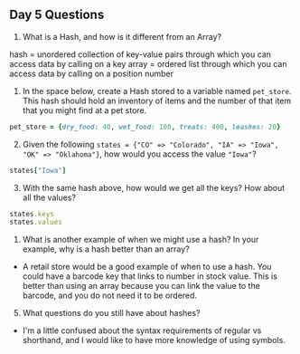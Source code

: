 ## Day 5 Questions

1. What is a Hash, and how is it different from an Array?

hash = unordered collection of key-value pairs through which you can access data by calling on a key
array = ordered list through which you can access data by calling on a position number

1. In the space below, create a Hash stored to a variable named `pet_store`.  This hash should hold an inventory of items and the number of that item that you might find at a pet store.
```ruby
pet_store = {dry_food: 40, wet_food: 100, treats: 400, leashes: 20}
```

2. Given the following `states = {"CO" => "Colorado", "IA" => "Iowa", "OK" => "Oklahoma"}`, how would you access the value `"Iowa"`?
```ruby
states["Iowa"]
```
3. With the same hash above, how would we get all the keys?  How about all the values?
```ruby 
states.keys
states.values
```
1. What is another example of when we might use a hash?  In your example, why is a hash better than an array?

* A retail store would be a good example of when to use a hash. You could have a barcode key that links to number in stock value. This is better than using an array because you can link the value to the barcode, and you do not need it to be ordered.

5. What questions do you still have about hashes?

* I'm a little confused about the syntax requirements of regular vs shorthand, and I would like to have more knowledge of using symbols.
